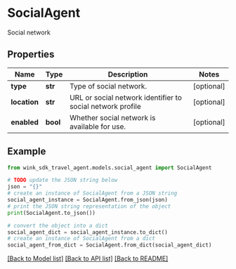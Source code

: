 # SocialAgent

Social network

## Properties

Name | Type | Description | Notes
------------ | ------------- | ------------- | -------------
**type** | **str** | Type of social network. | [optional] 
**location** | **str** | URL or social network identifier to social network profile | [optional] 
**enabled** | **bool** | Whether social network is available for use. | [optional] 

## Example

```python
from wink_sdk_travel_agent.models.social_agent import SocialAgent

# TODO update the JSON string below
json = "{}"
# create an instance of SocialAgent from a JSON string
social_agent_instance = SocialAgent.from_json(json)
# print the JSON string representation of the object
print(SocialAgent.to_json())

# convert the object into a dict
social_agent_dict = social_agent_instance.to_dict()
# create an instance of SocialAgent from a dict
social_agent_from_dict = SocialAgent.from_dict(social_agent_dict)
```
[[Back to Model list]](../README.md#documentation-for-models) [[Back to API list]](../README.md#documentation-for-api-endpoints) [[Back to README]](../README.md)


